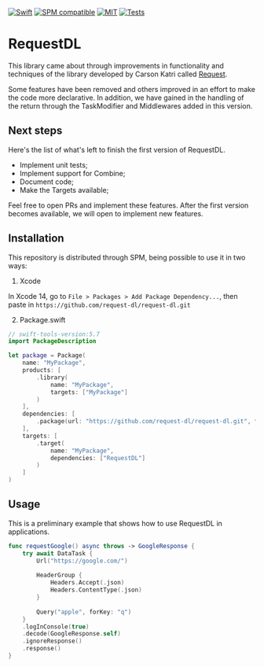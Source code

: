 [![Swift](https://img.shields.io/badge/Swift-5.4-blue.svg)](https://swift.org)
[![SPM compatible](https://img.shields.io/badge/SPM-Compatible-brightgreen--====.svg?style=flat)](https://swift.org/package-manager/)
[![MIT](https://img.shields.io/badge/License-MIT-red.svg)](https://opensource.org/licenses/MIT)
[![Tests](https://github.com/request-dl/request-dl/actions/workflows/tests.yml/badge.svg?branch=main)](https://github.com/request-dl/request-dl/actions/workflows/tests.yml)

# RequestDL

This library came about through improvements in functionality 
and techniques of the library developed by Carson Katri called
[Request](https://github.com/carson-katri/swift-request).

Some features have been removed and others improved in an effort 
to make the code more declarative. In addition, we have gained in 
the handling of the return through the TaskModifier and Middlewares 
added in this version.

## Next steps

Here's the list of what's left to finish the first version of RequestDL.

- Implement unit tests;
- Implement support for Combine;
- Document code;
- Make the Targets available;

Feel free to open PRs and implement these features. After the first 
version becomes available, we will open to implement new features.

## Installation

This repository is distributed through SPM, being possible to use it 
in two ways:

1. Xcode

In Xcode 14, go to `File > Packages > Add Package Dependency...`, then paste in 
`https://github.com/request-dl/request-dl.git`

2. Package.swift

```swift
// swift-tools-version:5.7
import PackageDescription

let package = Package(
    name: "MyPackage",
    products: [
        .library(
            name: "MyPackage",
            targets: ["MyPackage"]
        )
    ],
    dependencies: [
        .package(url: "https://github.com/request-dl/request-dl.git", from: "1.0.0")
    ],
    targets: [
        .target(
            name: "MyPackage",
            dependencies: ["RequestDL"]
        )
    ]
)
```

## Usage

This is a preliminary example that shows how to use RequestDL 
in applications.

```swift
func requestGoogle() async throws -> GoogleResponse {
    try await DataTask {
        Url("https://google.com/")
        
        HeaderGroup {
            Headers.Accept(.json)
            Headers.ContentType(.json)
        }
        
        Query("apple", forKey: "q")
    }
    .logInConsole(true)
    .decode(GoogleResponse.self)
    .ignoreResponse()
    .response()
}
```
